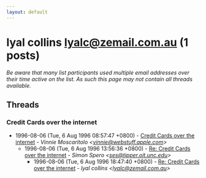 ```yaml
---
layout: default
---
```


# lyal collins <lyalc@zemail.com.au> (1 posts)

_Be aware that many list participants used multiple email addresses over their time active on the list. As such this page may not contain all threads available._

## Threads

### Credit Cards over the internet
+ 1996-08-06 (Tue, 6 Aug 1996 08:57:47 +0800) - [Credit Cards over the internet](/archive/1996/08/86f40eac60659057005d43f52596f17d16458e80f9ce7c39f7e5f0aaade1ce3f) - _Vinnie Moscaritolo \<vinnie@webstuff.apple.com\>_
  + 1996-08-06 (Tue, 6 Aug 1996 13:56:36 +0800) - [Re: Credit Cards over the internet](/archive/1996/08/b28fe181950ed87cef86fe1c47406f9e77f87acc50b96cf9349da561ee00c8f6) - _Simon Spero \<ses@tipper.oit.unc.edu\>_
    + 1996-08-06 (Tue, 6 Aug 1996 18:47:40 +0800) - [Re: Credit Cards over the internet](/archive/1996/08/02fc48b3cdd09c91b096f648ca385f714fb13fba6fae723488cebe2e0afddbfe) - _lyal collins \<lyalc@zemail.com.au\>_

